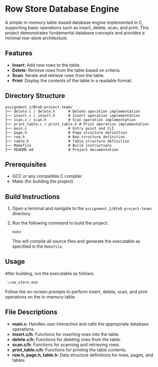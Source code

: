 # Row Store Database Engine

A simple in-memory table-based database engine implemented in C, supporting basic operations such as insert, delete, scan, and print. This project demonstrates fundamental database concepts and provides a minimal row-store architecture.

## Features
- **Insert**: Add new rows to the table.
- **Delete**: Remove rows from the table based on criteria.
- **Scan**: Iterate and retrieve rows from the table.
- **Print**: Display the contents of the table in a readable format.

## Directory Structure
```
assignment_2/BYoD-project-team/
├── delete.c / delete.h      # Delete operation implementation
├── insert.c / insert.h      # Insert operation implementation
├── scan.c / scan.h          # Scan operation implementation
├── print_table.c / print_table.h # Print operation implementation
├── main.c                   # Entry point and CLI
├── page.h                   # Page structure definition
├── row.h                    # Row structure definition
├── table.h                  # Table structure definition
├── Makefile                 # Build instructions
├── README.md                # Project documentation
```

## Prerequisites
- GCC or any compatible C compiler
- Make (for building the project)

## Build Instructions
1. Open a terminal and navigate to the `assignment_2/BYoD-project-team/` directory.
2. Run the following command to build the project:
   
   ```sh
   make
   ```

   This will compile all source files and generate the executable as specified in the `Makefile`.

## Usage
After building, run the executable as follows:

```sh
.\row_store.exe
```

Follow the on-screen prompts to perform insert, delete, scan, and print operations on the in-memory table.

## File Descriptions
- **main.c**: Handles user interaction and calls the appropriate database operations.
- **insert.c/h**: Functions for inserting rows into the table.
- **delete.c/h**: Functions for deleting rows from the table.
- **scan.c/h**: Functions for scanning and retrieving rows.
- **print_table.c/h**: Functions for printing the table contents.
- **row.h, page.h, table.h**: Data structure definitions for rows, pages, and tables.
